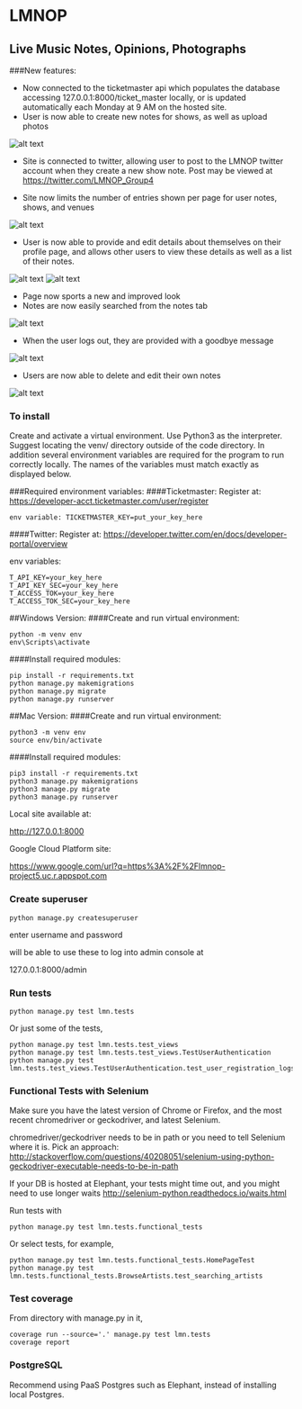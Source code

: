 # LMNOP

## Live Music Notes, Opinions, Photographs
###New features:
* Now connected to the ticketmaster api which populates the database 
accessing 127.0.0.1:8000/ticket_master locally, or is updated automatically 
each Monday at 9 AM on the hosted site.
* User is now able to create new notes for shows, as well as upload photos

![alt text](readme_images/new_note.png)
* Site is connected to twitter, allowing user to post to the LMNOP twitter account 
when they create a new show note. Post may be viewed at https://twitter.com/LMNOP_Group4

* Site now limits the number of entries shown per page for user notes, shows, and venues

![alt text](readme_images/paginate.png)
* User is now able to provide and edit details about themselves on their profile page, and 
allows other users to view these details as well as a list of their notes.

![alt text](readme_images/edit.png)
![alt text](readme_images/profile.png)
* Page now sports a new and improved look 
* Notes are now easily searched from the notes tab

![alt text](readme_images/search.png)
* When the user logs out, they are provided with a goodbye message

![alt text](readme_images/goodbye.png)
* Users are now able to delete and edit their own notes

![alt text](readme_images/del_edit.png)


### To install

Create and activate a virtual environment. Use Python3 
as the interpreter. Suggest locating the venv/ directory 
outside of the code directory. In addition several environment 
variables are required for the program to run correctly locally.
The names of the variables must match exactly as displayed below. 

###Required environment variables:
####Ticketmaster:
Register at: https://developer-acct.ticketmaster.com/user/register
```
env variable: TICKETMASTER_KEY=put_your_key_here
```
####Twitter:
Register at: https://developer.twitter.com/en/docs/developer-portal/overview

env variables:
```
T_API_KEY=your_key_here
T_API_KEY_SEC=your_key_here
T_ACCESS_TOK=your_key_here 
T_ACCESS_TOK_SEC=your_key_here
```
##Windows Version:
####Create and run virtual environment:
```
python -m venv env
env\Scripts\activate
```
####Install required modules:
```
pip install -r requirements.txt
python manage.py makemigrations
python manage.py migrate
python manage.py runserver
```
##Mac Version:
####Create and run virtual environment:
```
python3 -m venv env
source env/bin/activate
```
####Install required modules:

```
pip3 install -r requirements.txt
python3 manage.py makemigrations
python3 manage.py migrate
python3 manage.py runserver
```
Local site available at:

http://127.0.0.1:8000

Google Cloud Platform site:

https://www.google.com/url?q=https%3A%2F%2Flmnop-project5.uc.r.appspot.com

### Create superuser

`python manage.py createsuperuser`

enter username and password

will be able to use these to log into admin console at

127.0.0.1:8000/admin


### Run tests


```
python manage.py test lmn.tests
```

Or just some of the tests,

```
python manage.py test lmn.tests.test_views
python manage.py test lmn.tests.test_views.TestUserAuthentication
python manage.py test lmn.tests.test_views.TestUserAuthentication.test_user_registration_logs_user_in
```


### Functional Tests with Selenium

Make sure you have the latest version of Chrome or Firefox, and the most recent chromedriver or geckodriver, and latest Selenium.

chromedriver/geckodriver needs to be in path or you need to tell Selenium where it is. Pick an approach: http://stackoverflow.com/questions/40208051/selenium-using-python-geckodriver-executable-needs-to-be-in-path

If your DB is hosted at Elephant, your tests might time out, and you might need to use longer waits http://selenium-python.readthedocs.io/waits.html

Run tests with

```
python manage.py test lmn.tests.functional_tests
```

Or select tests, for example,
```
python manage.py test lmn.tests.functional_tests.HomePageTest
python manage.py test lmn.tests.functional_tests.BrowseArtists.test_searching_artists
```


### Test coverage

From directory with manage.py in it,

```
coverage run --source='.' manage.py test lmn.tests
coverage report
```


### PostgreSQL

Recommend using PaaS Postgres such as Elephant, instead of installing local Postgres. 
